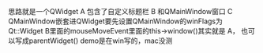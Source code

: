 思路就是一个QWidget A 包含了自定义标题栏 B 和QMainWindow窗口 C
QMainWindow嵌套进QWidget要先设置QMainWindow的winFlags为Qt::Widget
B里面的mouseMoveEvent里面的this->window()其实就是 A， 也可以写成parentWidget()
demo是在win写的，mac没测
